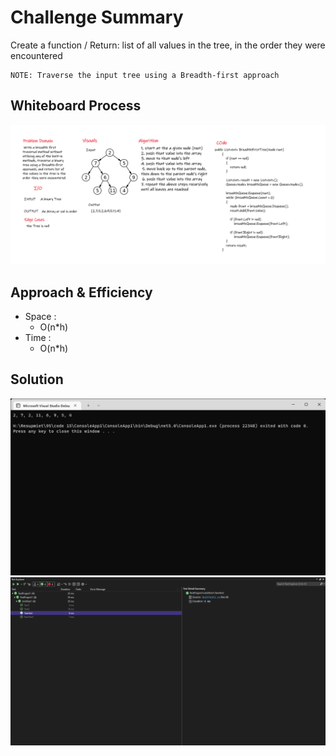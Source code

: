 # Challenge Summary
<!-- Description of the challenge -->
Create a function / Return: list of all values in the tree, in the order they were encountered
```
NOTE: Traverse the input tree using a Breadth-first approach
```


## Whiteboard Process
<!-- Embedded whiteboard image -->
![image](22.0.png)

## Approach & Efficiency

- Space :
  - O(n*h)
- Time :
  - O(n*h)

## Solution
<!-- Show how to run your code, and examples of it in action -->
![image](Lab17.png)
![image](Lab170.png)